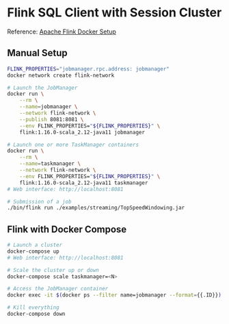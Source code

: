# Flink SQL Client with Session Cluster

Reference: [Apache Flink Docker Setup](https://nightlies.apache.org/flink/flink-docs-release-1.16/docs/deployment/resource-providers/standalone/docker/)

## Manual Setup

```bash
FLINK_PROPERTIES="jobmanager.rpc.address: jobmanager"
docker network create flink-network

# Launch the JobManager
docker run \
    --rm \
    --name=jobmanager \
    --network flink-network \
    --publish 8081:8081 \
    --env FLINK_PROPERTIES="${FLINK_PROPERTIES}" \
    flink:1.16.0-scala_2.12-java11 jobmanager

# Launch one or more TaskManager containers
docker run \
    --rm \
    --name=taskmanager \
    --network flink-network \
    --env FLINK_PROPERTIES="${FLINK_PROPERTIES}" \
    flink:1.16.0-scala_2.12-java11 taskmanager
# Web interface: http://localhost:8081

# Submission of a job
./bin/flink run ./examples/streaming/TopSpeedWindowing.jar
```

## Flink with Docker Compose

```bash
# Launch a cluster
docker-compose up
# Web interface: http://localhost:8081

# Scale the cluster up or down
docker-compose scale taskmanager=<N>

# Access the JobManager container
docker exec -it $(docker ps --filter name=jobmanager --format={{.ID}}) /bin/bash

# Kill everything
docker-compose down
```
